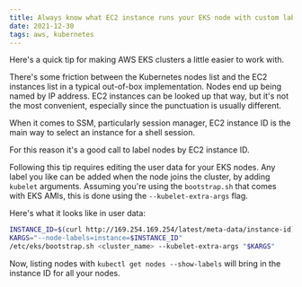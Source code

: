 ```yaml
---
title: Always know what EC2 instance runs your EKS node with custom labels
date: 2021-12-30
tags: aws, kubernetes
---
```


Here's a quick tip for making AWS EKS clusters a little easier to work with.

There's some friction between the Kubernetes nodes list and the EC2 instances list in a typical out-of-box implementation. Nodes end up being named by IP address. EC2 instances can be looked up that way, but it's not the most convenient, especially since the punctuation is usually different.

When it comes to SSM, particularly session manager, EC2 instance ID is the main way to select an instance for a shell session.

For this reason it's a good call to label nodes by EC2 instance ID.

Following this tip requires editing the user data for your EKS nodes. Any label you like can be added when the node joins the cluster, by adding `kubelet` arguments. Assuming you're using the `bootstrap.sh` that comes with EKS AMIs, this is done using the `--kubelet-extra-args` flag.

Here's what it looks like in user data:

```bash
INSTANCE_ID=$(curl http://169.254.169.254/latest/meta-data/instance-id)
KARGS="--node-labels=instance=$INSTANCE_ID"
/etc/eks/bootstrap.sh <cluster_name> --kubelet-extra-args "$KARGS"
```

Now, listing nodes with `kubectl get nodes --show-labels` will bring in the instance ID for all your nodes.
